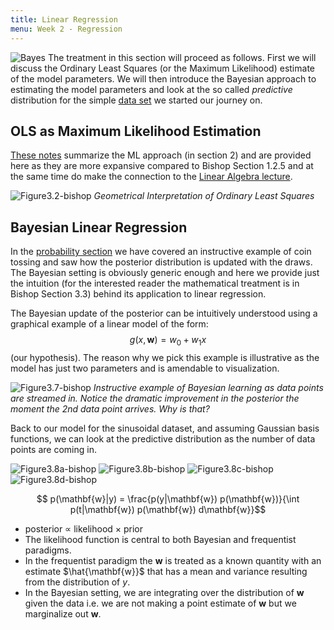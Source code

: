 ```yaml
---
title: Linear Regression
menu: Week 2 - Regression
---
```


![Bayes](images/bayes.jpg)
The treatment in this section will proceed as follows. First we will discuss the Ordinary Least Squares  (or the Maximum Likelihood) estimate of the model parameters. We will then introduce the Bayesian approach to estimating the model parameters and look at the so called *predictive* distribution for the simple [data set](/docs/lectures/ml-math/ml-problem-statement) we started our journey on.

## OLS as Maximum Likelihood Estimation
[These notes](https://www.cs.indiana.edu/~predrag/classes/2016fallb365x/ols.pdf) summarize the ML approach (in section 2) and are provided here as they are more expansive compared to Bishop Section 1.2.5 and at the same time do make the connection to the [Linear Algebra lecture](/docs/lectures/ml-math/linear-algebra-for-ml).  

![Figure3.2-bishop](images/Figure3.2.png)
*Geometrical Interpretation of Ordinary Least Squares*

## Bayesian Linear Regression

In the [probability section](/docs/lectures/ml-math/probability) we have covered an instructive example of coin tossing and saw how the posterior distribution is updated with the draws. The Bayesian setting is obviously generic enough and here we provide just the intuition (for the interested reader the mathematical treatment is in Bishop Section 3.3) behind its application to linear regression.

The Bayesian update of the posterior can be intuitively understood using a graphical example of a linear model of the form:
$$g(x,\mathbf{w})= w_0 + w_1 x$$ (our hypothesis). The reason why we pick this example is illustrative as the model has just two parameters and is amendable to visualization. 

![Figure3.7-bishop](images/Figure3.7.png)
*Instructive example of Bayesian learning as data points are streamed in. Notice the dramatic improvement in the posterior the moment the 2nd data point arrives. Why is that?*

Back to our model for the sinusoidal dataset, and assuming Gaussian basis functions, we can look at the predictive distribution as the number of data points are coming in. 

![Figure3.8a-bishop](images/Figure3.8a.png)
![Figure3.8b-bishop](images/Figure3.8b.png)
![Figure3.8c-bishop](images/Figure3.8c.png)
![Figure3.8d-bishop](images/Figure3.8d.png)

$$ p(\mathbf{w}|y) = \frac{p(y|\mathbf{w}) p(\mathbf{w})}{\int p(t|\mathbf{w}) p(\mathbf{w}) d\mathbf{w}}$$
    

* posterior $\propto$ likelihood $\times$ prior
* The likelihood function is central to both Bayesian and frequentist paradigms. 
* In the frequentist paradigm the $\mathbf{w}$ is treated as a known quantity with an estimate $\hat{\mathbf{w}}$ that has a mean and variance resulting from the distribution of $y$.  
*  In the Bayesian setting, we are integrating over the distribution of $\mathbf{w}$ given the data i.e. we are not making a point estimate of $\mathbf{w}$ but we marginalize out $\mathbf{w}$. 
